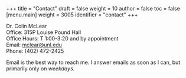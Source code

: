 +++
title = "Contact"
draft = false
weight = 10
author = false
toc = false
[menu.main]
  weight = 3005
  identifier = "contact"
+++

Dr. Colin McLear<br />
Office: 315P Louise Pound Hall<br />
Office Hours: T 1:00-3:20 and by appointment<br />
Email: [mclear@unl.edu](mailto:mclear@unl.edu) <br />
Phone: (402) 472-2425 <br />

Email is the best way to reach me. I answer emails as soon as I can, but
primarily only on _weekdays_.

